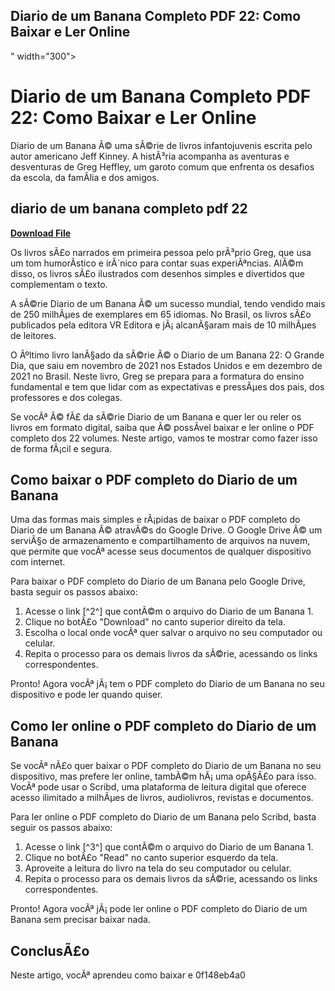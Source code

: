 ## Diario de um Banana Completo PDF 22: Como Baixar e Ler Online

 " width="300">

 
# Diario de um Banana Completo PDF 22: Como Baixar e Ler Online
 
Diario de um Banana Ã© uma sÃ©rie de livros infantojuvenis escrita pelo autor americano Jeff Kinney. A histÃ³ria acompanha as aventuras e desventuras de Greg Heffley, um garoto comum que enfrenta os desafios da escola, da famÃ­lia e dos amigos.
 
## diario de um banana completo pdf 22


[**Download File**](https://poitaihanew.blogspot.com/?l=2tKEL1)

 
Os livros sÃ£o narrados em primeira pessoa pelo prÃ³prio Greg, que usa um tom humorÃ­stico e irÃ´nico para contar suas experiÃªncias. AlÃ©m disso, os livros sÃ£o ilustrados com desenhos simples e divertidos que complementam o texto.
 
A sÃ©rie Diario de um Banana Ã© um sucesso mundial, tendo vendido mais de 250 milhÃµes de exemplares em 65 idiomas. No Brasil, os livros sÃ£o publicados pela editora VR Editora e jÃ¡ alcanÃ§aram mais de 10 milhÃµes de leitores.
 
O Ãºltimo livro lanÃ§ado da sÃ©rie Ã© o Diario de um Banana 22: O Grande Dia, que saiu em novembro de 2021 nos Estados Unidos e em dezembro de 2021 no Brasil. Neste livro, Greg se prepara para a formatura do ensino fundamental e tem que lidar com as expectativas e pressÃµes dos pais, dos professores e dos colegas.
 
Se vocÃª Ã© fÃ£ da sÃ©rie Diario de um Banana e quer ler ou reler os livros em formato digital, saiba que Ã© possÃ­vel baixar e ler online o PDF completo dos 22 volumes. Neste artigo, vamos te mostrar como fazer isso de forma fÃ¡cil e segura.
 
## Como baixar o PDF completo do Diario de um Banana
 
Uma das formas mais simples e rÃ¡pidas de baixar o PDF completo do Diario de um Banana Ã© atravÃ©s do Google Drive. O Google Drive Ã© um serviÃ§o de armazenamento e compartilhamento de arquivos na nuvem, que permite que vocÃª acesse seus documentos de qualquer dispositivo com internet.
 
Para baixar o PDF completo do Diario de um Banana pelo Google Drive, basta seguir os passos abaixo:
 
1. Acesse o link [^2^] que contÃ©m o arquivo do Diario de um Banana 1.
2. Clique no botÃ£o "Download" no canto superior direito da tela.
3. Escolha o local onde vocÃª quer salvar o arquivo no seu computador ou celular.
4. Repita o processo para os demais livros da sÃ©rie, acessando os links correspondentes.

Pronto! Agora vocÃª jÃ¡ tem o PDF completo do Diario de um Banana no seu dispositivo e pode ler quando quiser.
 
## Como ler online o PDF completo do Diario de um Banana
 
Se vocÃª nÃ£o quer baixar o PDF completo do Diario de um Banana no seu dispositivo, mas prefere ler online, tambÃ©m hÃ¡ uma opÃ§Ã£o para isso. VocÃª pode usar o Scribd, uma plataforma de leitura digital que oferece acesso ilimitado a milhÃµes de livros, audiolivros, revistas e documentos.
 
Para ler online o PDF completo do Diario de um Banana pelo Scribd, basta seguir os passos abaixo:

1. Acesse o link [^3^] que contÃ©m o arquivo do Diario de um Banana 1.
2. Clique no botÃ£o "Read" no canto superior esquerdo da tela.
3. Aproveite a leitura do livro na tela do seu computador ou celular.
4. Repita o processo para os demais livros da sÃ©rie, acessando os links correspondentes.

Pronto! Agora vocÃª jÃ¡ pode ler online o PDF completo do Diario de um Banana sem precisar baixar nada.
 
## ConclusÃ£o
 
Neste artigo, vocÃª aprendeu como baixar e
 0f148eb4a0
